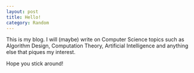 ```yaml
---
layout: post
title: Hello!
category: Random
---
```


This is my blog. I will (maybe) write on Computer Science topics such as Algorithm Design, Computation Theory, Artificial Intelligence and anything else that piques my interest.

Hope you stick around!
